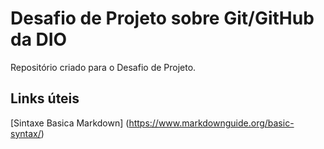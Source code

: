 # Desafio de Projeto sobre Git/GitHub da DIO
Repositório criado para o Desafio de Projeto.

## Links úteis
[Sintaxe Basica Markdown] (https://www.markdownguide.org/basic-syntax/)
